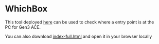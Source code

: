 # WhichBox

This tool deployed [here](https://adrichu00.github.io/WhichBox/) can be used to check where a entry point is at the PC for Gen3 ACE.

You can also download [index-full.html](https://github.com/Adrichu00/WhichBox/blob/main/index-full.html) and open it in your browser locally
